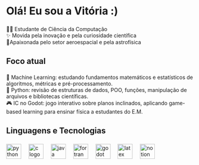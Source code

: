 <h1 align="left">Olá! Eu sou a Vitória :)</h1>

###

<p align="left">👩‍💻 Estudante de Ciência da Computação<br>✨ Movida pela inovação e pela curiosidade científica<br>🚀Apaixonada pelo setor aeroespacial e pela astrofísica</p>

###

<h2 align="left">Foco atual</h2>

###

<p align="left">🤖 Machine Learning: estudando fundamentos matemáticos e estatísticos de algoritmos, métricas e pré-processamento.  <br>🐍 Python: revisão de estruturas de dados, POO, funções, manipulação de arquivos e bibliotecas científicas.<br>🎮 IC no Godot: jogo interativo sobre planos inclinados, aplicando game-based learning para ensinar física a estudantes do E.M.</p>

###

<h2 align="left">Linguagens e Tecnologias</h2>

###

<div align="left">
  <img src="https://cdn.jsdelivr.net/gh/devicons/devicon/icons/python/python-original.svg" height="40" alt="python logo"  />
  <img width="12" />
  <img src="https://cdn.jsdelivr.net/gh/devicons/devicon/icons/c/c-original.svg" height="40" alt="c logo"  />
  <img width="12" />
  <img src="https://cdn.jsdelivr.net/gh/devicons/devicon/icons/java/java-original.svg" height="40" alt="java logo"  />
  <img width="12" />
  <img src="https://cdn.simpleicons.org/fortran/734F96" height="40" alt="fortran logo"  />
  <img width="12" />
  <img src="https://cdn.jsdelivr.net/gh/devicons/devicon/icons/godot/godot-original.svg" height="40" alt="godot logo"  />
  <img width="12" />
  <img src="https://cdn.jsdelivr.net/gh/devicons/devicon/icons/latex/latex-original.svg" height="40" alt="latex logo"  />
  <img width="12" />
  <img src="https://cdn.jsdelivr.net/gh/devicons/devicon/icons/notion/notion-original.svg" height="40" alt="notion logo"  />
</div>

###
